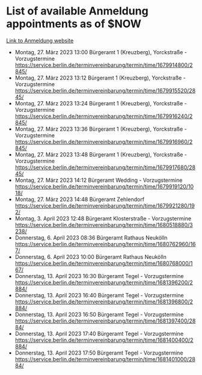 # List of available Anmeldung appointments as of $NOW
[Link to Anmeldung website](https://service.berlin.de/terminvereinbarung/termin/tag.php?termin=1&anliegen[]=120686&dienstleisterlist=122210,122217,327316,122219,327312,122227,327314,122231,327346,122243,327348,122254,122252,329742,122260,329745,122262,329748,122271,327278,122273,327274,122277,327276,330436,122280,327294,122282,327290,122284,327292,122291,327270,122285,327266,122286,327264,122296,327268,150230,329760,122297,327286,122294,327284,122312,329763,122314,329775,122304,327330,122311,327334,122309,327332,317869,122281,327352,122279,329772,122283,122276,327324,122274,327326,122267,329766,122246,327318,122251,327320,122257,327322,122208,327298,122226,327300&herkunft=http%3A%2F%2Fservice.berlin.de%2Fdienstleistung%2F120686%2F)
- Montag, 27. März 2023 13:00 Bürgeramt 1 (Kreuzberg), Yorckstraße - Vorzugstermine https://service.berlin.de/terminvereinbarung/termin/time/1679914800/2845/
- Montag, 27. März 2023 13:12 Bürgeramt 1 (Kreuzberg), Yorckstraße - Vorzugstermine https://service.berlin.de/terminvereinbarung/termin/time/1679915520/2845/
- Montag, 27. März 2023 13:24 Bürgeramt 1 (Kreuzberg), Yorckstraße - Vorzugstermine https://service.berlin.de/terminvereinbarung/termin/time/1679916240/2845/
- Montag, 27. März 2023 13:36 Bürgeramt 1 (Kreuzberg), Yorckstraße - Vorzugstermine https://service.berlin.de/terminvereinbarung/termin/time/1679916960/2845/
- Montag, 27. März 2023 13:48 Bürgeramt 1 (Kreuzberg), Yorckstraße - Vorzugstermine https://service.berlin.de/terminvereinbarung/termin/time/1679917680/2845/
- Montag, 27. März 2023 14:12 Bürgeramt Wedding - Vorzugstermine https://service.berlin.de/terminvereinbarung/termin/time/1679919120/1018/
- Montag, 27. März 2023 14:48 Bürgeramt Zehlendorf https://service.berlin.de/terminvereinbarung/termin/time/1679921280/192/
- Montag, 3. April 2023 12:48 Bürgeramt Klosterstraße - Vorzugstermine https://service.berlin.de/terminvereinbarung/termin/time/1680518880/3238/
- Donnerstag, 6. April 2023 08:36 Bürgeramt Rathaus Neukölln https://service.berlin.de/terminvereinbarung/termin/time/1680762960/167/
- Donnerstag, 6. April 2023 10:00 Bürgeramt Rathaus Neukölln https://service.berlin.de/terminvereinbarung/termin/time/1680768000/167/
- Donnerstag, 13. April 2023 16:30 Bürgeramt Tegel - Vorzugstermine https://service.berlin.de/terminvereinbarung/termin/time/1681396200/2884/
- Donnerstag, 13. April 2023 16:40 Bürgeramt Tegel - Vorzugstermine https://service.berlin.de/terminvereinbarung/termin/time/1681396800/2884/
- Donnerstag, 13. April 2023 16:50 Bürgeramt Tegel - Vorzugstermine https://service.berlin.de/terminvereinbarung/termin/time/1681397400/2884/
- Donnerstag, 13. April 2023 17:40 Bürgeramt Tegel - Vorzugstermine https://service.berlin.de/terminvereinbarung/termin/time/1681400400/2884/
- Donnerstag, 13. April 2023 17:50 Bürgeramt Tegel - Vorzugstermine https://service.berlin.de/terminvereinbarung/termin/time/1681401000/2884/
